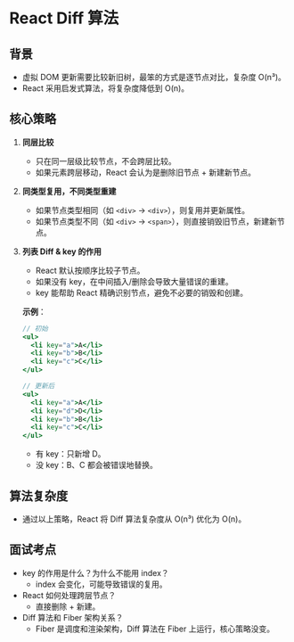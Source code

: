 # React Diff 算法

## 背景

- 虚拟 DOM 更新需要比较新旧树，最笨的方式是逐节点对比，复杂度 O(n³)。
- React 采用启发式算法，将复杂度降低到 O(n)。

## 核心策略

1. **同层比较**

   - 只在同一层级比较节点，不会跨层比较。
   - 如果元素跨层移动，React 会认为是删除旧节点 + 新建新节点。

2. **同类型复用，不同类型重建**

   - 如果节点类型相同（如 `<div>` -> `<div>`），则复用并更新属性。
   - 如果节点类型不同（如 `<div>` -> `<span>`），则直接销毁旧节点，新建新节点。

3. **列表 Diff & key 的作用**

   - React 默认按顺序比较子节点。
   - 如果没有 key，在中间插入/删除会导致大量错误的重建。
   - key 能帮助 React 精确识别节点，避免不必要的销毁和创建。

   **示例**：

   ```jsx
   // 初始
   <ul>
     <li key="a">A</li>
     <li key="b">B</li>
     <li key="c">C</li>
   </ul>

   // 更新后
   <ul>
     <li key="a">A</li>
     <li key="d">D</li>
     <li key="b">B</li>
     <li key="c">C</li>
   </ul>
   ```

   - 有 key：只新增 D。
   - 没 key：B、C 都会被错误地替换。

## 算法复杂度

- 通过以上策略，React 将 Diff 算法复杂度从 O(n³) 优化为 O(n)。

## 面试考点

- key 的作用是什么？为什么不能用 index？
  - index 会变化，可能导致错误的复用。
- React 如何处理跨层节点？
  - 直接删除 + 新建。
- Diff 算法和 Fiber 架构关系？
  - Fiber 是调度和渲染架构，Diff 算法在 Fiber 上运行，核心策略没变。

